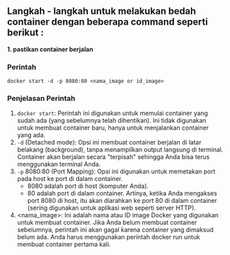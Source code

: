 ## Langkah - langkah untuk melakukan bedah container dengan beberapa command seperti berikut :
**1. pastikan container berjalan**

### Perintah 
```
docker start -d -p 8080:80 <nama_image or id_image>
```
### Penjelasan Perintah
1. `docker start`: Perintah ini digunakan untuk memulai container yang sudah ada (yang sebelumnya telah dihentikan). Ini tidak digunakan untuk membuat container baru, hanya untuk menjalankan container yang ada.
2. `-d` (Detached mode): Opsi ini membuat container berjalan di latar belakang (background), tanpa menampilkan output langsung di terminal. Container akan berjalan secara "terpisah" sehingga Anda bisa terus menggunakan terminal Anda.
3. `-p` 8080:80 (Port Mapping): Opsi ini digunakan untuk memetakan port pada host ke port di dalam container.
    - 8080 adalah port di host (komputer Anda).
    - 80 adalah port di dalam container.
Artinya, ketika Anda mengakses port 8080 di host, itu akan diarahkan ke port 80 di dalam container (sering digunakan untuk aplikasi web seperti server HTTP).
4. <nama_image>: Ini adalah nama atau ID image Docker yang digunakan untuk membuat container.
Jika Anda belum membuat container sebelumnya, perintah ini akan gagal karena container yang dimaksud belum ada. Anda harus menggunakan perintah docker run untuk membuat container pertama kali.

